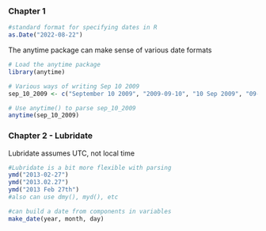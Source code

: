 ### Chapter 1  
``` r
#standard format for specifying dates in R
as.Date("2022-08-22")
```
The anytime package can make sense of various date formats  
``` r
# Load the anytime package
library(anytime)

# Various ways of writing Sep 10 2009
sep_10_2009 <- c("September 10 2009", "2009-09-10", "10 Sep 2009", "09-10-2009")

# Use anytime() to parse sep_10_2009
anytime(sep_10_2009)
```
### Chapter 2 - Lubridate  
Lubridate assumes UTC, not local time  
``` r
#Lubridate is a bit more flexible with parsing
ymd("2013-02-27")
ymd("2013.02.27")
ymd("2013 Feb 27th")
#also can use dmy(), myd(), etc

#can build a date from components in variables
make_date(year, month, day)
```
